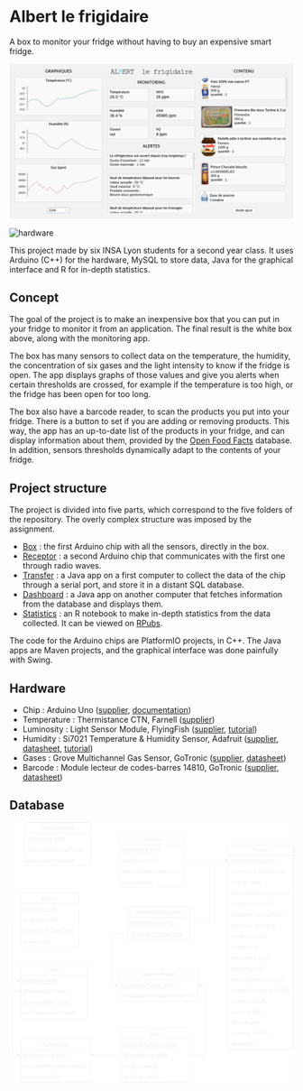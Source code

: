 # Albert le frigidaire

A box to monitor your fridge without having to buy an expensive smart fridge.

![dashboard](dashboard.png)

![hardware](hardware.png)

This project made by six INSA Lyon students for a second year class. It uses Arduino (C++) for the hardware, MySQL to store data, Java for the graphical interface and R for in-depth statistics.

## Concept

The goal of the project is to make an inexpensive box that you can put in your fridge to monitor it from an application. The final result is the white box above, along with the monitoring app.

The box has many sensors to collect data on the temperature, the humidity, the concentration of six gases and the light intensity to know if the fridge is open. The app displays graphs of those values and give you alerts when certain thresholds are crossed, for example if the temperature is too high, or the fridge has been open for too long.

The box also have a barcode reader, to scan the products you put into your fridge. There is a button to set if you are adding or removing products. This way, the app has an up-to-date list of the products in your fridge, and can display information about them, provided by the [Open Food Facts](https://world.openfoodfacts.org/) database. In addition, sensors thresholds dynamically adapt to the contents of your fridge.

## Project structure

The project is divided into five parts, which correspond to the five folders of the repository. The overly complex structure was imposed by the assignment.

+ [Box](Box) : the first Arduino chip with all the sensors, directly in the box.
+ [Receptor](Receptor) : a second Arduino chip that communicates with the first one through radio waves.
+ [Transfer](Transfer) : a Java app on a first computer to collect the data of the chip through a serial port, and store it in a distant SQL database.
+ [Dashboard](Dashboard) : a Java app on another computer that fetches information from the database and displays them.
+ [Statistics](Statistics) : an R notebook to make in-depth statistics from the data collected. It can be viewed on [RPubs](https://rpubs.com/totoletoto69/910812).

The code for the Arduino chips are PlatformIO projects, in C++. The Java apps are Maven projects, and the graphical interface was done painfully with Swing.

## Hardware

+ Chip : Arduino Uno ([supplier](https://store-usa.arduino.cc/products/arduino-uno-rev3), [documentation](https://docs.arduino.cc/))
+ Temperature : Thermistance CTN, Farnell ([supplier](https://fr.farnell.com/c/protections-electriques/thermistances/thermistances-ctn-de-compensation-mesure-de-temperature?st=thermistance%20ctn%2010%20Kohms))
+ Luminosity : Light Sensor Module, FlyingFish ([supplier](https://www.makerfabs.com/light-sensor-module.html), [tutorial](https://create.arduino.cc/projecthub/ingo-lohs/light-sensing-with-the-flying-fish-series-from-mh-0e51ab))
+ Humidity : Si7021 Temperature & Humidity Sensor, Adafruit ([supplier](https://www.adafruit.com/product/3251), [datasheet](https://cdn-learn.adafruit.com/assets/assets/000/035/931/original/Support_Documents_TechnicalDocs_Si7021-A20.pdf), [tutorial](https://cdn-learn.adafruit.com/downloads/pdf/adafruit-si7021-temperature-plus-humidity-sensor.pdf))
+ Gases : Grove Multichannel Gas Sensor, GoTronic ([supplier](https://www.gotronic.fr/art-capteur-de-gaz-grove-101020088-23825.htm#complte_desc), [datasheet](https://wiki.seeedstudio.com/Grove-Multichannel_Gas_Sensor/))
+ Barcode : Module lecteur de codes-barres 14810, GoTronic ([supplier](https://www.gotronic.fr/art-module-lecteur-de-codes-barres-14810-34233.htm#complte_desc), [datasheet](https://www.gotronic.fr/pj2-barcode-scanner-module-setting-manual-en-2641.pdf))

## Database

![database](database.png)
